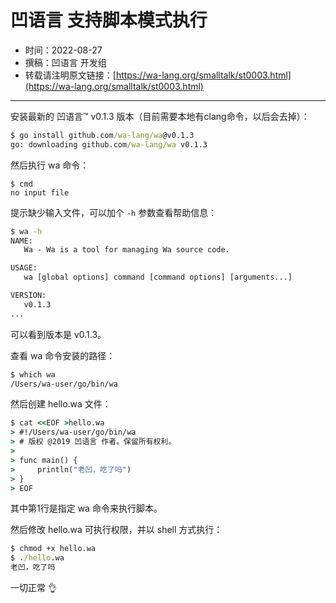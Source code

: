 # 凹语言 支持脚本模式执行

- 时间：2022-08-27
- 撰稿：凹语言 开发组
- 转载请注明原文链接：[https://wa-lang.org/smalltalk/st0003.html](https://wa-lang.org/smalltalk/st0003.html)

---

安装最新的 凹语言™ v0.1.3 版本（目前需要本地有clang命令，以后会去掉）：

```cmd
$ go install github.com/wa-lang/wa@v0.1.3
go: downloading github.com/wa-lang/wa v0.1.3
```

然后执行 wa 命令：

```
$ cmd
no input file
```

提示缺少输入文件，可以加个 `-h` 参数查看帮助信息：

```cmd
$ wa -h
NAME:
   Wa - Wa is a tool for managing Wa source code.

USAGE:
   wa [global options] command [command options] [arguments...]

VERSION:
   v0.1.3
...
```

可以看到版本是 v0.1.3。

查看 wa 命令安装的路径：

```cmd
$ which wa
/Users/wa-user/go/bin/wa
```

然后创建 hello.wa 文件：

```cmd
$ cat <<EOF >hello.wa
> #!/Users/wa-user/go/bin/wa
> # 版权 @2019 凹语言 作者。保留所有权利。
> 
> func main() {
>     println("老凹，吃了吗")
> }
> EOF
```

其中第1行是指定 wa 命令来执行脚本。

然后修改 hello.wa 可执行权限，并以 shell 方式执行：

```cmd
$ chmod +x hello.wa 
$ ./hello.wa 
老凹，吃了吗
```

一切正常 👌
